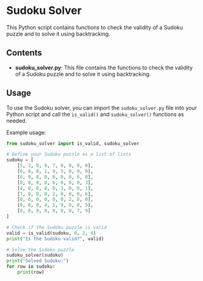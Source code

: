 # Sudoku Solver

This Python script contains functions to check the validity of a Sudoku puzzle and to solve it using backtracking.

## Contents

- **sudoku_solver.py**: This file contains the functions to check the validity of a Sudoku puzzle and to solve it using backtracking.

## Usage

To use the Sudoku solver, you can import the `sudoku_solver.py` file into your Python script and call the `is_valid()` and `sudoku_solver()` functions as needed.

Example usage:

```python
from sudoku_solver import is_valid, sudoku_solver

# Define your Sudoku puzzle as a list of lists
sudoku = [
    [5, 3, 0, 0, 7, 0, 0, 0, 0],
    [6, 0, 0, 1, 9, 5, 0, 0, 0],
    [0, 9, 8, 0, 0, 0, 0, 6, 0],
    [8, 0, 0, 0, 6, 0, 0, 0, 3],
    [4, 0, 0, 8, 0, 3, 0, 0, 1],
    [7, 0, 0, 0, 2, 0, 0, 0, 6],
    [0, 6, 0, 0, 0, 0, 2, 8, 0],
    [0, 0, 0, 4, 1, 9, 0, 0, 5],
    [0, 0, 0, 0, 8, 0, 0, 7, 9]
]

# Check if the Sudoku puzzle is valid
valid = is_valid(sudoku, 0, 2, 4)
print("Is the Sudoku valid?", valid)

# Solve the Sudoku puzzle
sudoku_solver(sudoku)
print("Solved Sudoku:")
for row in sudoku:
    print(row)
